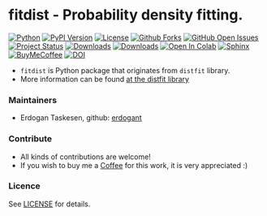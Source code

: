# fitdist - Probability density fitting.
[![Python](https://img.shields.io/pypi/pyversions/fitdist)](https://img.shields.io/pypi/pyversions/fitdist)
[![PyPI Version](https://img.shields.io/pypi/v/fitdist)](https://pypi.org/project/fitdist/)
[![License](https://img.shields.io/badge/license-MIT-green.svg)](https://github.com/erdogant/distfit/blob/master/LICENSE)
[![Github Forks](https://img.shields.io/github/forks/erdogant/fitdist.svg)](https://github.com/erdogant/fitdist/network)
[![GitHub Open Issues](https://img.shields.io/github/issues/erdogant/fitdist.svg)](https://github.com/erdogant/fitdist/issues)
[![Project Status](http://www.repostatus.org/badges/latest/active.svg)](http://www.repostatus.org/#active)
[![Downloads](https://pepy.tech/badge/fitdist/month)](https://pepy.tech/project/fitdist/month)
[![Downloads](https://pepy.tech/badge/fitdist)](https://pepy.tech/project/fitdist)
[![Open In Colab](https://colab.research.google.com/assets/colab-badge.svg)](https://colab.research.google.com/github/erdogant/distfit/blob/master/notebooks/distfit.ipynb)
[![Sphinx](https://img.shields.io/badge/Sphinx-Docs-blue)](https://erdogant.github.io/distfit/)
[![BuyMeCoffee](https://img.shields.io/badge/buymea-coffee-yellow.svg)](https://www.buymeacoffee.com/erdogant)
[![DOI](https://zenodo.org/badge/231843440.svg)](https://zenodo.org/badge/latestdoi/231843440)
<!---[![Coffee](https://img.shields.io/badge/coffee-black-grey.svg)](https://erdogant.github.io/donate/?currency=USD&amount=5)-->



* ``fitdist`` is Python package that originates from ``distfit`` library.
* More information can be found [at the distfit library](https://github.com/erdogant/distfit)

### Maintainers
* Erdogan Taskesen, github: [erdogant](https://github.com/erdogant)

### Contribute
* All kinds of contributions are welcome!
* If you wish to buy me a <a href="https://www.buymeacoffee.com/erdogant">Coffee</a> for this work, it is very appreciated :)

### Licence
See [LICENSE](LICENSE) for details.
